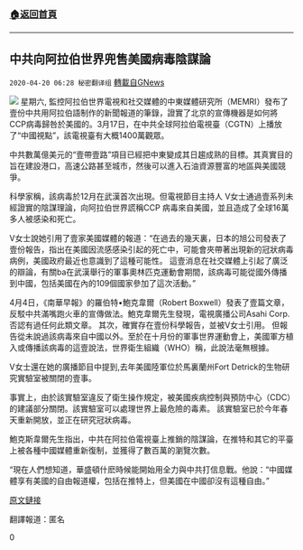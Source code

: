 ###  [:house:返回首頁](https://github.com/ourhimalayas/txt)
---

## 中共向阿拉伯世界兜售美國病毒陰謀論
`2020-04-20 06:28 秘密翻译组` [轉載自GNews](https://gnews.org/zh-hant/179065/)

![](https://s3.amazonaws.com/gnews-media-offload/wp-content/uploads/2020/04/20062215/1-109.png)
星期六, 監控阿拉伯世界電視和社交媒體的中東媒體研究所（MEMRI）發布了壹份中共用阿拉伯語制作的新聞報道的筆錄，證實了北京的宣傳機器是如何將CCP病毒歸咎於美國的。3月17日，在中共全球阿拉伯電視臺（CGTN）上播放了“中國視點”，該電視臺有大概1400萬觀眾。

中共數萬億美元的“壹帶壹路”項目已經把中東變成其日趨成熟的目標。其真實目的旨在建設港口，高速公路甚至城市，然後可以進入石油資源豐富的地區與美國競爭。

科學家稱，該病毒於12月在武漢首次出現。但電視節目主持人 V女士通過壹系列未經證實的陰謀理論，向阿拉伯世界謊稱CCP 病毒來自美國，並且造成了全球16萬多人被感染和死亡。

V女士說她引用了壹家美國媒體的報道：“在過去的幾天裏，日本的旭公司發表了壹份報告，指出在美國因流感感染引起的死亡中，可能會夾帶著出現新的冠狀病毒病例，美國政府最近也意識到了這種可能性。 這壹消息在社交媒體上引起了廣泛的辯論，有關ba在武漢舉行的軍事奧林匹克運動會期間，該病毒可能從國外傳播到中國，包括美國在內的109個國家參加了這次活動。”

4月4日，《南華早報》的羅伯特•鮑克韋爾（Robert Boxwell）發表了壹篇文章，反駁中共滿嘴跑火車的宣傳做法。鮑克韋爾先生發現，電視廣播公司Asahi Corp. 否認有過任何此類文章。 其次，確實存在壹份科學報告，並被V女士引用。 但報告從未說過該病毒來自中國以外。至於在十月份的軍事世界運動會上，美國軍方植入或傳播該病毒的這壹說法，世界衛生組織（WHO）稱，此說法毫無根據。

V女士還在她的廣播節目中提到,去年美國陸軍位於馬裏蘭州Fort Detrick的生物研究實驗室被關閉的壹事。

事實上，由於該實驗室違反了衛生操作規定，被美國疾病控制與預防中心（CDC）的建議部分關閉。該實驗室可以處理世界上最危險的毒素。 該實驗室已於今年春天重新開放，並正在研究冠狀病毒。

鮑克斯韋爾先生指出，中共在阿拉伯電視臺上推銷的陰謀論，在推特和其它的平臺上被各種中國媒體重新復制，並獲得了數百萬的瀏覽次數。

“現在人們想知道，華盛頓什麽時候能開始用全力與中共打信息戰。他說：“中國媒體享有美國的自由報道權，包括在推特上，但美國在中國卻沒有這種自由。”

[原文鏈接](https://m.washingtontimes.com/news/2020/apr/18/china-falsely-telling-arab-world-us-source-coronav/)

翻譯報道：匿名

0
